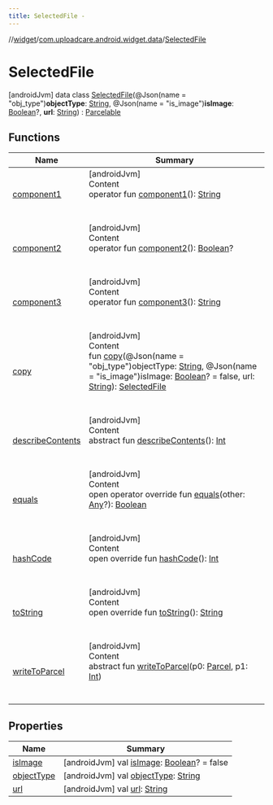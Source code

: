 ```yaml
---
title: SelectedFile -
---
```

//[widget](../../index.md)/[com.uploadcare.android.widget.data](../index.md)/[SelectedFile](index.md)



# SelectedFile  
 [androidJvm] data class [SelectedFile](index.md)(@Json(name = "obj_type")**objectType**: [String](https://kotlinlang.org/api/latest/jvm/stdlib/kotlin/-string/index.html), @Json(name = "is_image")**isImage**: [Boolean](https://kotlinlang.org/api/latest/jvm/stdlib/kotlin/-boolean/index.html)?, **url**: [String](https://kotlinlang.org/api/latest/jvm/stdlib/kotlin/-string/index.html)) : [Parcelable](https://developer.android.com/reference/kotlin/android/os/Parcelable.html)   


## Functions  
  
|  Name|  Summary| 
|---|---|
| <a name="com.uploadcare.android.widget.data/SelectedFile/component1/#/PointingToDeclaration/"></a>[component1](component1.md)| <a name="com.uploadcare.android.widget.data/SelectedFile/component1/#/PointingToDeclaration/"></a>[androidJvm]  <br>Content  <br>operator fun [component1](component1.md)(): [String](https://kotlinlang.org/api/latest/jvm/stdlib/kotlin/-string/index.html)  <br><br><br>
| <a name="com.uploadcare.android.widget.data/SelectedFile/component2/#/PointingToDeclaration/"></a>[component2](component2.md)| <a name="com.uploadcare.android.widget.data/SelectedFile/component2/#/PointingToDeclaration/"></a>[androidJvm]  <br>Content  <br>operator fun [component2](component2.md)(): [Boolean](https://kotlinlang.org/api/latest/jvm/stdlib/kotlin/-boolean/index.html)?  <br><br><br>
| <a name="com.uploadcare.android.widget.data/SelectedFile/component3/#/PointingToDeclaration/"></a>[component3](component3.md)| <a name="com.uploadcare.android.widget.data/SelectedFile/component3/#/PointingToDeclaration/"></a>[androidJvm]  <br>Content  <br>operator fun [component3](component3.md)(): [String](https://kotlinlang.org/api/latest/jvm/stdlib/kotlin/-string/index.html)  <br><br><br>
| <a name="com.uploadcare.android.widget.data/SelectedFile/copy/#kotlin.String#kotlin.Boolean?#kotlin.String/PointingToDeclaration/"></a>[copy](copy.md)| <a name="com.uploadcare.android.widget.data/SelectedFile/copy/#kotlin.String#kotlin.Boolean?#kotlin.String/PointingToDeclaration/"></a>[androidJvm]  <br>Content  <br>fun [copy](copy.md)(@Json(name = "obj_type")objectType: [String](https://kotlinlang.org/api/latest/jvm/stdlib/kotlin/-string/index.html), @Json(name = "is_image")isImage: [Boolean](https://kotlinlang.org/api/latest/jvm/stdlib/kotlin/-boolean/index.html)? = false, url: [String](https://kotlinlang.org/api/latest/jvm/stdlib/kotlin/-string/index.html)): [SelectedFile](index.md)  <br><br><br>
| <a name="android.os/Parcelable/describeContents/#/PointingToDeclaration/"></a>[describeContents](../-social-sources-response/index.md#%5Bandroid.os%2FParcelable%2FdescribeContents%2F%23%2FPointingToDeclaration%2F%5D%2FFunctions%2F814613827)| <a name="android.os/Parcelable/describeContents/#/PointingToDeclaration/"></a>[androidJvm]  <br>Content  <br>abstract fun [describeContents](../-social-sources-response/index.md#%5Bandroid.os%2FParcelable%2FdescribeContents%2F%23%2FPointingToDeclaration%2F%5D%2FFunctions%2F814613827)(): [Int](https://kotlinlang.org/api/latest/jvm/stdlib/kotlin/-int/index.html)  <br><br><br>
| <a name="kotlin/Any/equals/#kotlin.Any?/PointingToDeclaration/"></a>[equals](../../com.uploadcare.android.widget.worker/-uploadcare-work-manager-initializer/index.md#%5Bkotlin%2FAny%2Fequals%2F%23kotlin.Any%3F%2FPointingToDeclaration%2F%5D%2FFunctions%2F814613827)| <a name="kotlin/Any/equals/#kotlin.Any?/PointingToDeclaration/"></a>[androidJvm]  <br>Content  <br>open operator override fun [equals](../../com.uploadcare.android.widget.worker/-uploadcare-work-manager-initializer/index.md#%5Bkotlin%2FAny%2Fequals%2F%23kotlin.Any%3F%2FPointingToDeclaration%2F%5D%2FFunctions%2F814613827)(other: [Any](https://kotlinlang.org/api/latest/jvm/stdlib/kotlin/-any/index.html)?): [Boolean](https://kotlinlang.org/api/latest/jvm/stdlib/kotlin/-boolean/index.html)  <br><br><br>
| <a name="kotlin/Any/hashCode/#/PointingToDeclaration/"></a>[hashCode](../../com.uploadcare.android.widget.worker/-uploadcare-work-manager-initializer/index.md#%5Bkotlin%2FAny%2FhashCode%2F%23%2FPointingToDeclaration%2F%5D%2FFunctions%2F814613827)| <a name="kotlin/Any/hashCode/#/PointingToDeclaration/"></a>[androidJvm]  <br>Content  <br>open override fun [hashCode](../../com.uploadcare.android.widget.worker/-uploadcare-work-manager-initializer/index.md#%5Bkotlin%2FAny%2FhashCode%2F%23%2FPointingToDeclaration%2F%5D%2FFunctions%2F814613827)(): [Int](https://kotlinlang.org/api/latest/jvm/stdlib/kotlin/-int/index.html)  <br><br><br>
| <a name="kotlin/Any/toString/#/PointingToDeclaration/"></a>[toString](../../com.uploadcare.android.widget.worker/-uploadcare-work-manager-initializer/index.md#%5Bkotlin%2FAny%2FtoString%2F%23%2FPointingToDeclaration%2F%5D%2FFunctions%2F814613827)| <a name="kotlin/Any/toString/#/PointingToDeclaration/"></a>[androidJvm]  <br>Content  <br>open override fun [toString](../../com.uploadcare.android.widget.worker/-uploadcare-work-manager-initializer/index.md#%5Bkotlin%2FAny%2FtoString%2F%23%2FPointingToDeclaration%2F%5D%2FFunctions%2F814613827)(): [String](https://kotlinlang.org/api/latest/jvm/stdlib/kotlin/-string/index.html)  <br><br><br>
| <a name="android.os/Parcelable/writeToParcel/#android.os.Parcel#kotlin.Int/PointingToDeclaration/"></a>[writeToParcel](../-social-sources-response/index.md#%5Bandroid.os%2FParcelable%2FwriteToParcel%2F%23android.os.Parcel%23kotlin.Int%2FPointingToDeclaration%2F%5D%2FFunctions%2F814613827)| <a name="android.os/Parcelable/writeToParcel/#android.os.Parcel#kotlin.Int/PointingToDeclaration/"></a>[androidJvm]  <br>Content  <br>abstract fun [writeToParcel](../-social-sources-response/index.md#%5Bandroid.os%2FParcelable%2FwriteToParcel%2F%23android.os.Parcel%23kotlin.Int%2FPointingToDeclaration%2F%5D%2FFunctions%2F814613827)(p0: [Parcel](https://developer.android.com/reference/kotlin/android/os/Parcel.html), p1: [Int](https://kotlinlang.org/api/latest/jvm/stdlib/kotlin/-int/index.html))  <br><br><br>


## Properties  
  
|  Name|  Summary| 
|---|---|
| <a name="com.uploadcare.android.widget.data/SelectedFile/isImage/#/PointingToDeclaration/"></a>[isImage](is-image.md)| <a name="com.uploadcare.android.widget.data/SelectedFile/isImage/#/PointingToDeclaration/"></a> [androidJvm] val [isImage](is-image.md): [Boolean](https://kotlinlang.org/api/latest/jvm/stdlib/kotlin/-boolean/index.html)? = false   <br>
| <a name="com.uploadcare.android.widget.data/SelectedFile/objectType/#/PointingToDeclaration/"></a>[objectType](object-type.md)| <a name="com.uploadcare.android.widget.data/SelectedFile/objectType/#/PointingToDeclaration/"></a> [androidJvm] val [objectType](object-type.md): [String](https://kotlinlang.org/api/latest/jvm/stdlib/kotlin/-string/index.html)   <br>
| <a name="com.uploadcare.android.widget.data/SelectedFile/url/#/PointingToDeclaration/"></a>[url](url.md)| <a name="com.uploadcare.android.widget.data/SelectedFile/url/#/PointingToDeclaration/"></a> [androidJvm] val [url](url.md): [String](https://kotlinlang.org/api/latest/jvm/stdlib/kotlin/-string/index.html)   <br>

